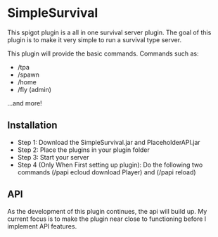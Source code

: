 # SimpleSurvival
This spigot plugin is a all in one survival server plugin. The goal of this plugin is to make it very simple to run a survival type server. 

This plugin will provide the basic commands. Commands such as:

* /tpa
* /spawn
* /home
* /fly (admin)

...and more!


## Installation 
* Step 1: Download the SimpleSurvival.jar and PlaceholderAPI.jar
* Step 2: Place the plugins in your plugin folder
* Step 3: Start your server
* Step 4 (Only When First setting up plugin): Do the following two commands (/papi ecloud download Player) and (/papi reload)

## API
As the development of this plugin continues, the api will build up. My current focus is to make the plugin near close to functioning before I implement API features. 

